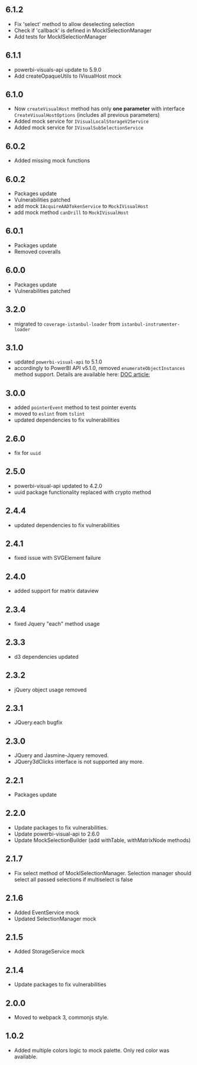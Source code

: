 ## 6.1.2
* Fix 'select' method to allow deselecting selection
* Check if 'callback' is defined in MockISelectionManager
* Add tests for MockISelectionManager

## 6.1.1
* powerbi-visuals-api update to 5.9.0
* Add createOpaqueUtils to IVisualHost mock

## 6.1.0
* Now `createVisualHost` method has only **one parameter** with interface `CreateVisualHostOptions` (includes all previous parameters)
* Added mock service for `IVisualLocalStorageV2Service`
* Added mock service for `IVisualSubSelectionService`

## 6.0.2
* Added missing mock functions

## 6.0.2
* Packages update
* Vulnerabilities patched
* add mock `IAcquireAADTokenService` to `MockIVisualHost`
* add mock method `canDrill` to `MockIVisualHost`

## 6.0.1
* Packages update
* Removed coveralls

## 6.0.0
* Packages update
* Vulnerabilities patched

## 3.2.0
* migrated to `coverage-istanbul-loader` from `istanbul-instrumenter-loader`

## 3.1.0
* updated `powerbi-visual-api` to 5.1.0
* accordingly to PowerBI API v5.1.0, removed `enumerateObjectInstances` method support. Details are available here: [DOC article](https://learn.microsoft.com/en-us/power-bi/developer/visuals/format-pane); 

## 3.0.0
* added `pointerEvent` method to test pointer events
* moved to `eslint` from `tslint`
* updated dependencies to fix vulnerabilities

## 2.6.0
* fix for `uuid`
## 2.5.0
* powerbi-visual-api updated to 4.2.0
* uuid package functionality replaced with crypto method

## 2.4.4
* updated dependencies to fix vulnerabilities

## 2.4.1
* fixed issue with SVGElement failure

## 2.4.0
* added support for matrix dataview

## 2.3.4
* fixed Jquery "each" method usage

## 2.3.3
* d3 dependencies updated

## 2.3.2
* jQuery object usage removed

## 2.3.1
* JQuery.each bugfix

## 2.3.0
* JQuery and Jasmine-Jquery removed.
* JQuery3dClicks interface is not supported any more.

## 2.2.1
* Packages update

## 2.2.0
* Update packages to fix vulnerabilities.
* Update powerbi-visual-api to 2.6.0
* Update MockSelectionBuilder (add withTable, withMatrixNode methods)

## 2.1.7
* Fix select method of MockISelectionManager.
Selection manager should select all passed selections if multiselect is false

## 2.1.6
* Added EventService mock
* Updated SelectionManager mock

## 2.1.5
* Added StorageService mock 

## 2.1.4
* Update packages to fix vulnerabilities

## 2.0.0
 * Moved to webpack 3, commonjs style.

## 1.0.2
 * Added multiple colors logic to mock palette. Only red color was available.
